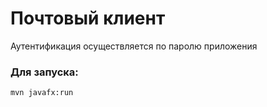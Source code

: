 # Почтовый клиент
Аутентификация осуществляется по паролю приложения
### Для запуска:
```
mvn javafx:run
```
